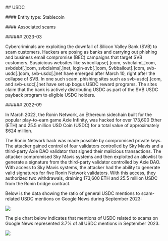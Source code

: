 ﻿\## USDC

\#### Entity type: Stablecoin

\#### Associated scams

\###### 2023-03

Cybercriminals are exploiting the downfall of Silicon Valley Bank (SVB) to scam customers. Hackers are posing as banks and carrying out phishing and business email compromise (BEC) campaigns that target SVB customers. Suspicious websites like svbcollapse[.]com, svbclaim[.]com, svbdebt[.]com, svbclaims[.]net, login-svb[.]com, Svbbailout[.]com, svb-usdc[.]com, svb-usdc[.]net have emerged after March 10, right after the collapse of SVB. In one such scam, phishing sites such as svb-usdc[.]com, and svb-usdc[.]net have set up bogus USDC reward programs. The sites claim that the bank is actively distributing USDC as part of the SVB USDC payback program to eligible USDC holders.

\###### 2022-09

In March 2022, the Ronin Network, an Ethereum sidechain built for the popular play-to-earn game Axie Infinity, was hacked for over 173,600 Ether (ETH) and 25.5 million USD Coin (USDC) for a total value of approximately $624 million. 

The Ronin Network hack was made possible by compromised private keys. The attacker gained control of four validators controlled by Sky Mavis and a third-party Axie DAO validator that signed their malicious transactions. The attacker compromised Sky Mavis systems and then exploited an allowlist to generate a signature from the third-party validator controlled by Axie DAO. With access to Sky Mavis systems, the attacker had the ability to generate valid signatures for five Ronin Network validators. With this access, they authorized two withdrawals, draining 173,600 ETH and 25.5 million USDC from the Ronin bridge contract.

Below is the data showing the ratio of general USDC mentions to scam-related USDC mentions on Google News during September 2023:

![](Aspose.Words.9b8e6fd2-7c63-4d5a-aedb-4ebcaa1fad3b.001.png)

The pie chart below indicates that mentions of USDC related to scams on Google News represented 3.7% of all USDC mentions in September 2023.

![](Aspose.Words.9b8e6fd2-7c63-4d5a-aedb-4ebcaa1fad3b.002.png)
